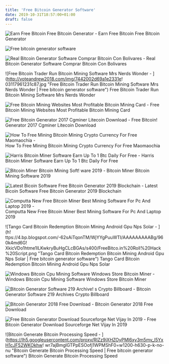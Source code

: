```yaml
---
title: 'Free Bitcoin Generator Software'
date: 2019-10-31T18:57:00+01:00
draft: false
---
```


![Earn Free Bitcoin Free Bitcoin Generator - ](https://1.bp.blogspot.com/-5ljaAtiPKZc/WyfgF_NI1zI/AAAAAAAABBM/cDLj2wa329ISOTfvm4KScWsaBM8hcnfDQCLcBGAs/s1600/Bitcoin%2B6.jpg "Earn Free Bitcoin Free Bitcoin Generator | Free bitcoin generator software") Earn Free Bitcoin Free Bitcoin Generator

![Free bitcoin generator software](https://i.ytimg.com/vi/nRdT6dcojXM/hqdefault.jpg "Free bitcoin generator software") 

![Real Bitcoin Generator Software Comprar Bitcoin Con Bolivares - ](https://i.ytimg.com/vi/jGpT5PN78DA/maxresdefault.jpg "Real Bitcoin Generator Software Comprar Bitcoin Con Bolivares | Free bitcoin generator software") Real Bitcoin Generator Software Comprar Bitcoin Con Bolivares

![Free Bitcoin Trader Run Bitcoin Mining Software Mrs Nerds Wonder - ](http://voteandrew2018.com/img/7442002d69a1e2331e!   03117961231c87.jpg "Free Bitcoin Trader Run Bitcoin Mining Software Mrs Nerds Wonder | Free bitcoin generator software") Free Bitcoin Trader Run Bitcoin Mining Software Mrs Nerds Wonder

![Free Bitcoin Mining Websites Most Profitable Bitcoin Mining Card - ](https://cdn.geckoandfly.com/wp-content/uploads/2016/12/primecoin.jpg "Free Bitcoin Mining Websites Most Profitable Bitcoin Mining Card | Free bitcoin generator software") Free Bitcoin Mining Websites Most Profitable Bitcoin Mining Card

![Free Bitcoin Generator 2017 Cgminer Litecoin Download - ](https://i1.imgiz.com/rshots/9774/bitcoin-generator-100-true-real-free-doubling-service-tested-on-march-08-2017_9774180-28680_1800x945.jpg "Free Bitcoin Generator 2017 Cgminer Litecoi!   n Download | Free bitcoin generator software") Free Bitcoin! Generator 2017 Cgminer Litecoin Download

![How To Free Mining Bitcoin Mining Crypto Currency For Free Maomaochia - ](https://i0.wp.com/maomaochia.com/wp-content/uploads/sites/6/2018/01/maomao-crypto2.png?resize=1024%2C505 "How To Free Mining Bitcoin Mining Crypto Currency For Free Maomaochia | Free bitcoin generator software") How To Free Mining Bitcoin Mining Crypto Currency For Free Maomaochia

![Harris Bitcoin Miner Software Earn Up To 1 Btc Daily For Free - ](https://i.ytimg.com/vi/8xanMoo4fwg/hqdefault.jpg "Harris Bitcoin Miner Software Earn Up To 1 Btc Daily For Free | Free bitcoin generator software") Harris Bitcoin Miner Software Earn Up To 1 Btc Daily For Free

![Bitcoin Miner Bitcoin Mining Soft!   ware 2019 - ](https://btc-miner.org/images/2018/08/13/bitcoin_miner_cpu.png "Bitcoin Miner Bitcoin Mining Software 2019 | Free bitcoin generator software") Bitcoin Miner Bitcoin Mining Software 2019

![Latest Bicoin Software Free Bitcoin Generator 2019 Blockchain - ](https://upcrypto.org/wp-content/uploads/2019/06/latest-bicoin-software-free-bitcoin-generator-2019.jpg "Latest Bicoin Software Free Bitcoin Generator 2019 Blockchain | Free bitcoin generator software") Latest Bicoin Software Free Bitcoin Generator 2019 Blockchain

![Computta New Free Bitcoin Miner Best Mining Software For Pc And Laptop 2019 - ](https://i.ytimg.com/vi/-7moxMDplFM/maxresdefault.jpg "Computta New Free Bitcoin Miner Best Mining Software For Pc And Laptop 2019 | Free bitcoin generator software") Computta New Free Bitcoin Miner Best Mining Software For Pc And Laptop 2019

![Tango Card Bitcoin Redemption Bitcoin Mining Android Gpu Nps Solar - ](h!   ttps://4.bp.blogspot.com/-62sAiTqonTM/WjYYgPuuWTI/AAAAAAAAABg/960k4md6G!   XkicVDo1htme1lLKwkryBuHgCLcBGAs/s400/FreeBitco.in%20Roll%20Hack%20Script.png "Tango Card Bitcoin Redemption Bitcoin Mining Android Gpu Nps Solar | Free bitcoin generator software") Tango Card Bitcoin Redemption Bitcoin Mining Android Gpu Nps Solar

![Windows Bitcoin Cpu Mining Software Windows Store Bitcoin Miner - ](https://bestwindows8apps.s3.amazonaws.com/images/2015/06/20/Screenshot.410715.1000004.jpg "Windows Bitcoin Cpu Mining Software Windows Store Bitcoin Miner | Free bitcoin generator software") Windows Bitcoin Cpu Mining Software Windows Store Bitcoin Miner

![Bitcoin Generator Software 219 Archive!   s Crypto Billboard - ](https://cryptobillboard.net/wp-content/uploads/2019/06/bitcoin-hacking-software-hack-blockchain-get-free-bitcoin-day-live.jpg "Bitcoin Generator Software 219 Archives Crypto Billboard | Free bitcoin generator software") Bitcoin Generator Software 219 Archives Crypto Billboard

![Bitcoin Generator 2018 Free Download - ](https://gtor.online/wp-content/uploads/2018/04/free-bitcoin-generator-2_1-1.png "Bitcoin Generator 2018 Free Download | Free bitcoin generator software") Bitcoin Generator 2018 Free Download

![Free Bitcoin Generator Download Sourceforge Net Vijay In 2019 - ](https://i.pinimg.com/originals/4e/a4/73/4ea47367e3eeccdf730cf636ab569ce2.png "Free Bitcoin Generator Download Sourceforge Net Vijay In 2019 | Free bitcoin generator software") Free Bitcoin Generator Download Sourceforge Net Vijay In 2019

![Bitcoin Generate Bitcoin Processing Speed - ](https://lh5.googleusercontent.com/proxy/RIZz9iXHZOyPMl6xy3m5mv_l5YxH1cJF52WKOkhw!   wr7ajBmglGTPpESOofj1WPMShF0=w1200-h630-p-k-no-nu "Bitcoin Generate Bitcoin Processing Speed | Free bitcoin generator software") Bitcoin Generate Bitcoin Processing Speed